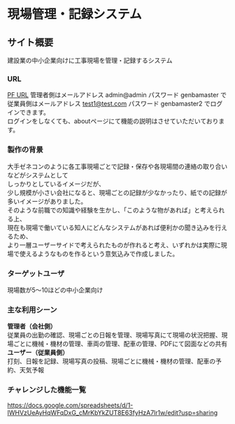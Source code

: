 
# 現場管理・記録システム

## サイト概要
建設業の中小企業向けに工事現場を管理・記録するシステム

### URL
[PF URL](http://18.181.44.189/)
管理者側はメールアドレス admin@admin パスワード genbamaster で  
従業員側はメールアドレス test1@test.com パスワード genbamaster2 でログインできます。  
ログインをしなくても、aboutページにて機能の説明はさせていただいております。

### 製作の背景
大手ゼネコンのように各工事現場ごとで記録・保存や各現場間の連絡の取り合いなどがシステムとして  
しっかりとしているイメージだが、  
少し規模が小さい会社になると、現場ごとの記録が少なかったり、紙での記録が多いイメージがありました。  
そのような前職での知識や経験を生かし、「このような物があれば」と考えられる上、  
現在も現場で働いている知人にどんなシステムがあれば便利かの聞き込みを行えるため、  
より一層ユーザーサイドで考えられたものが作れると考え、いずれかは実際に現場で使えるようなものを作るという意気込みで作成しました。

### ターゲットユーザ
現場数が5〜10ほどの中小企業向け

### 主な利用シーン

**管理者（会社側）**  
従業員の出勤の確認、現場ごとの日報を管理、現場写真にて現場の状況把握、現場ごとに機械・機材の管理、車両の管理、配車の管理、PDFにて図面などの共有    
**ユーザー（従業員側）**  
打刻、日報を記録、現場写真の投稿、現場ごとに機械・機材の管理、配車の予約、天気予報


### チャレンジした機能一覧

https://docs.google.com/spreadsheets/d/1-IWHVzUeAyHqWFqDxG_cMrKbYkZUT8E63fyHzA7lr1w/edit?usp=sharing
